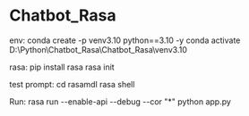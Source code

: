 # Chatbot_Rasa


env: 
conda create -p venv3.10 python==3.10 -y
conda activate D:\Python\Chatbot_Rasa\Chatbot_Rasa\venv3.10

rasa: 
pip install rasa
rasa init

test prompt:
cd rasamdl
rasa shell

Run:
rasa run --enable-api --debug --cor "*"
python app.py
